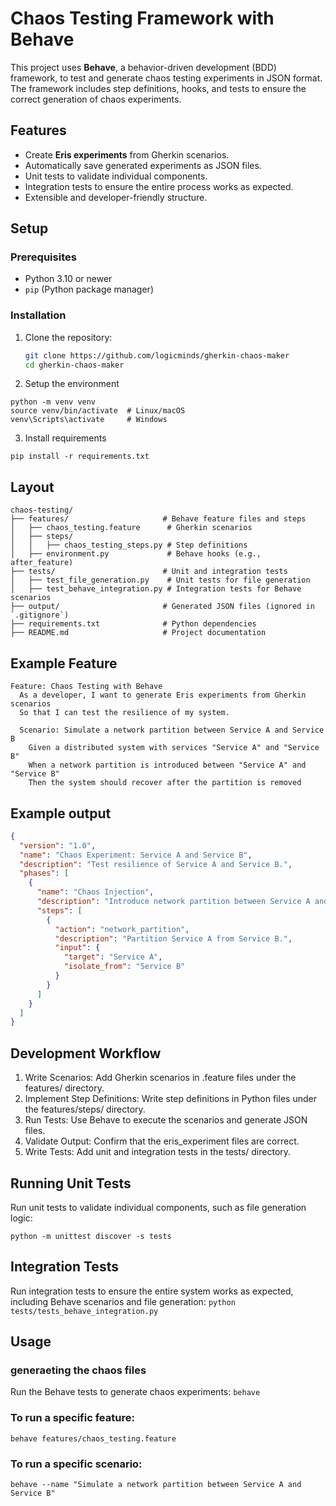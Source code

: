 # Chaos Testing Framework with Behave

This project uses **Behave**, a behavior-driven development (BDD) framework, to test and generate chaos testing experiments in JSON format. The framework includes step definitions, hooks, and tests to ensure the correct generation of chaos experiments.


## Features

- Create **Eris experiments** from Gherkin scenarios.
- Automatically save generated experiments as JSON files.
- Unit tests to validate individual components.
- Integration tests to ensure the entire process works as expected.
- Extensible and developer-friendly structure.


## Setup

### Prerequisites

- Python 3.10 or newer
- `pip` (Python package manager)

### Installation

1. Clone the repository:
   ```bash
   git clone https://github.com/logicminds/gherkin-chaos-maker
   cd gherkin-chaos-maker
   ```

2. Setup the environment
```
python -m venv venv
source venv/bin/activate  # Linux/macOS
venv\Scripts\activate     # Windows
```

3. Install requirements
```
pip install -r requirements.txt
```


## Layout 
```
chaos-testing/
├── features/                     # Behave feature files and steps
│   ├── chaos_testing.feature      # Gherkin scenarios
│   ├── steps/
│   │   ├── chaos_testing_steps.py # Step definitions
│   ├── environment.py             # Behave hooks (e.g., after_feature)
├── tests/                        # Unit and integration tests
│   ├── test_file_generation.py    # Unit tests for file generation
│   ├── test_behave_integration.py # Integration tests for Behave scenarios
├── output/                       # Generated JSON files (ignored in `.gitignore`)
├── requirements.txt              # Python dependencies
├── README.md                     # Project documentation
```

## Example Feature
```gherkin
Feature: Chaos Testing with Behave
  As a developer, I want to generate Eris experiments from Gherkin scenarios
  So that I can test the resilience of my system.

  Scenario: Simulate a network partition between Service A and Service B
    Given a distributed system with services "Service A" and "Service B"
    When a network partition is introduced between "Service A" and "Service B"
    Then the system should recover after the partition is removed

```
## Example output 
```json
{
  "version": "1.0",
  "name": "Chaos Experiment: Service A and Service B",
  "description": "Test resilience of Service A and Service B.",
  "phases": [
    {
      "name": "Chaos Injection",
      "description": "Introduce network partition between Service A and Service B.",
      "steps": [
        {
          "action": "network_partition",
          "description": "Partition Service A from Service B.",
          "input": {
            "target": "Service A",
            "isolate_from": "Service B"
          }
        }
      ]
    }
  ]
}
```

## Development Workflow
1.	Write Scenarios:
Add Gherkin scenarios in .feature files under the features/ directory.
2.	Implement Step Definitions:
Write step definitions in Python files under the features/steps/ directory.
3.	Run Tests:
Use Behave to execute the scenarios and generate JSON files.
4.	Validate Output:
Confirm that the eris_experiment files are correct.
5.	Write Tests:
Add unit and integration tests in the tests/ directory.


## Running Unit Tests

Run unit tests to validate individual components, such as file generation logic:

`python -m unittest discover -s tests`


## Integration Tests
Run integration tests to ensure the entire system works as expected, including Behave scenarios and file generation:
`python tests/tests_behave_integration.py`

## Usage
### generaeting the chaos files
Run the Behave tests to generate chaos experiments:
`behave`

### To run a specific feature:
`behave features/chaos_testing.feature`

### To run a specific scenario:
`behave --name "Simulate a network partition between Service A and Service B"`
